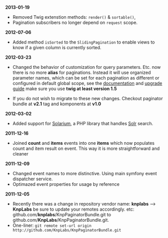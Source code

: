 **2013-01-19**
- Removed Twig extenstion methods: `render()` & `sortable()`,
- Pagination subscribers no longer depend on `request` scope.

**2012-07-06**

- Added method `isSorted` to the `SlidingPagination` to enable views to know if
a given column is currently sorted.

**2012-03-23**

- Changed the behavior of customization for query parameters. Etc. now there is no more **alias**
for paginations. Instead it will use organized parameter names, which can be set for each pagination
as different or configured in default global scope, see the [documentation](http://github.com/KnpLabs/KnpPaginatorBundle/blob/master/README.md#configuration)
and [upgrade
guide](http://github.com/KnpLabs/KnpPaginatorBundle/blob/master/Resources/doc/upgrade.md)
make sure you use **twig at least version 1.5**

- If you do not wish to migrate to these new changes. Checkout paginator bundle at **v2.1** tag and
komponents at **v1.0**

**2012-03-02**

- Added support for [Solarium](http://solarium-project.org), a PHP library that handles [Solr](http://lucene.apache.org/solr/) search.

**2011-12-16**

- Joined **count** and **items** events into one **items** which now populates
count and item result on event. This way it is more straightforward and cleaner

**2011-12-09**

- Changed event names to more distinctive. Using main symfony event dispatcher service.
- Optimazed event properties for usage by reference

**2011-12-05**

- Recently there was a change in repository vendor name: **knplabs** --> **KnpLabs**
be sure to update your remotes accordingly. etc: github.com/**knplabs**/KnpPaginatorBundle.git
to github.com/**KnpLabs**/KnpPaginatorBundle.git.
- One-liner: `git remote set-url origin http://github.com/KnpLabs/KnpPaginatorBundle.git`
